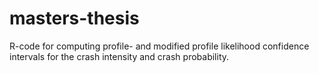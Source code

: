 # masters-thesis
R-code for computing profile- and modified profile likelihood confidence intervals for the crash intensity and crash probability.
